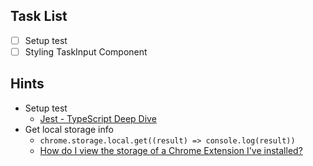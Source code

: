 ## Task List

- [ ] Setup test
- [ ] Styling TaskInput Component

## Hints

- Setup test
  - [Jest - TypeScript Deep Dive](https://typescript-jp.gitbook.io/deep-dive/intro-1/jest)
- Get local storage info
  - `chrome.storage.local.get((result) => console.log(result))`
  - [How do I view the storage of a Chrome Extension I've installed?](https://stackoverflow.com/questions/11922964/how-do-i-view-the-storage-of-a-chrome-extension-ive-installed)
